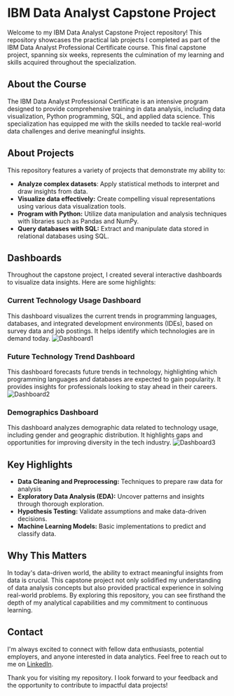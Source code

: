# IBM Data Analyst Capstone Project

Welcome to my IBM Data Analyst Capstone Project repository! This repository showcases the practical lab projects I completed as part of the IBM Data Analyst Professional Certificate course. This final capstone project, spanning six weeks, represents the culmination of my learning and skills acquired throughout the specialization.


## About the Course

The IBM Data Analyst Professional Certificate is an intensive program designed to provide comprehensive training in data analysis, including data visualization, Python programming, SQL, and applied data science. This specialization has equipped me with the skills needed to tackle real-world data challenges and derive meaningful insights.


## About Projects

This repository features a variety of projects that demonstrate my ability to: 

 * **Analyze complex datasets**: Apply statistical methods to interpret and draw insights from data.
 * **Visualize data effectively:** Create compelling visual representations using various data visualization tools.
 * **Program with Python:** Utilize data manipulation and analysis techniques with libraries such as Pandas and NumPy.
 * **Query databases with SQL:** Extract and manipulate data stored in relational databases using SQL.


## Dashboards

Throughout the capstone project, I created several interactive dashboards to visualize data insights. Here are some highlights:

### Current Technology Usage Dashboard
This dashboard visualizes the current trends in programming languages, databases, and integrated development environments (IDEs), based on survey data and job postings. It helps identify which technologies are in demand today.
![Dashboard1](https://github.com/chase2251/IBM-Data-Analyst-Capestone-Project/assets/95754766/ebb68558-bbbd-4acd-8a65-e8c895678dbd)

### Future Technology Trend Dashboard
This dashboard forecasts future trends in technology, highlighting which programming languages and databases are expected to gain popularity. It provides insights for professionals looking to stay ahead in their careers.
![Dashboard2](https://github.com/chase2251/IBM-Data-Analyst-Capestone-Project/assets/95754766/f0c04d86-9b77-490b-9c5f-1976265b2cdd)

### Demographics Dashboard
This dashboard analyzes demographic data related to technology usage, including gender and geographic distribution. It highlights gaps and opportunities for improving diversity in the tech industry.
![Dashboard3](https://github.com/chase2251/IBM-Data-Analyst-Capestone-Project/assets/95754766/3a84b189-b020-4b40-b95f-72bee891a2df)


## Key Highlights
* **Data Cleaning and Preprocessing:** Techniques to prepare raw data for analysis
* **Exploratory Data Analysis (EDA):** Uncover patterns and insights through thorough exploration.
* **Hypothesis Testing:** Validate assumptions and make data-driven decisions.
* **Machine Learning Models:** Basic implementations to predict and classify data.


## Why This Matters
In today's data-driven world, the ability to extract meaningful insights from data is crucial. This capstone project not only solidified my understanding of data analysis concepts but also provided practical experience in solving real-world problems. By exploring this repository, you can see firsthand the depth of my analytical capabilities and my commitment to continuous learning.


## Contact
I'm always excited to connect with fellow data enthusiasts, potential employers, and anyone interested in data analytics. Feel free to reach out to me on [LinkedIn](https://www.linkedin.com/in/chintan-patel2251/).

Thank you for visiting my repository. I look forward to your feedback and the opportunity to contribute to impactful data projects!
